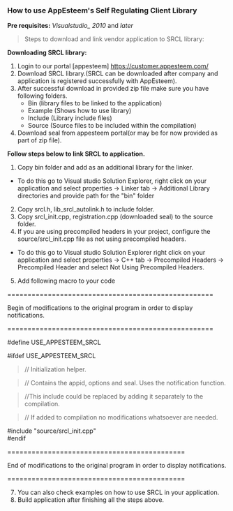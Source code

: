 
### How to use AppEsteem's Self Regulating Client Library
**Pre requisites:** *Visualstudio_ 2010* and *later*

> Steps to download and link vendor application to SRCL library:

**Downloading SRCL library:**
1. Login to our portal [appesteem] <https://customer.appesteem.com/>
2. Download SRCL library.(SRCL can be downloaded after company and application is registered successfully with AppEsteem).
3. After successful download in provided zip file make sure you have following folders.
    * Bin (library files to be linked to the application) 
    * Example (Shows how to use library) 
    * Include (Library include files) 
    * Source (Source files to be included within the compilation)
4. Download seal from appesteem portal(or may be for now provided as part of zip file).

**Follow steps below to link SRCL to application.** 
1. Copy bin folder and add as an additional library for the linker.
* To do this go to Visual studio Solution Explorer, right click on your application and select properties -> Linker tab -> Additional Library directories and provide path for the "bin" folder
2. Copy srcl.h, lib_srcl_autolink.h to include folder. 
3. Copy srcl_init.cpp, registration.cpp (downloaded seal) to the source folder.  
4. If you are using precompiled headers in your project, configure the source/srcl_init.cpp file as not using precompiled headers.
* To do this go to Visual studio Solution Explorer right click on your application and select properties -> C++ tab -> Precompiled Headers -> Precompiled Header and select Not Using Precompiled Headers.

5. Add following macro to your code

===================================================

  Begin of modifications to the original program in order to display notifications.

  =================================================== 

#define USE_APPESTEEM_SRCL 

#ifdef USE_APPESTEEM_SRCL 

>// Initialization helper.

>// Contains the appid, options and seal. Uses the notification function.

>//This include could be replaced by adding it separately to the compilation.

>// If added to compilation no modifications whatsoever are needed. 

#include "source/srcl_init.cpp"  
#endif 

============================================

End of modifications to the original program in order to display notifications.

============================================   

7. You can also check examples on how to use SRCL in your application.
8. Build application after finishing all the steps above.
